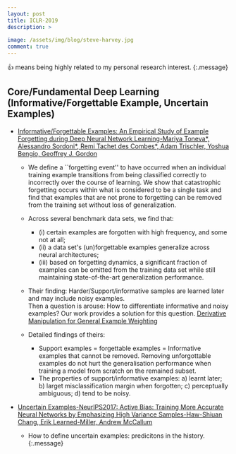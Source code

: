```yaml
---
layout: post
title: ICLR-2019
description: >
  
image: /assets/img/blog/steve-harvey.jpg
comment: true
---
```


:+1: means being highly related to my personal research interest. 
{:.message}


## Core/Fundamental Deep Learning (Informative/Forgettable Example, Uncertain Examples) 
* [Informative/Forgettable Examples: An Empirical Study of Example Forgetting during Deep Neural Network Learning-Mariya Toneva*, Alessandro Sordoni*, Remi Tachet des Combes*, Adam Trischler, Yoshua Bengio, Geoffrey J. Gordon](https://openreview.net/forum?id=BJlxm30cKm)
    * We define a ``forgetting event'' to have occurred when an individual training example transitions from being classified correctly to incorrectly over the course of learning.
    We show that catastrophic forgetting occurs within what is considered to be a single task and find that examples that are not prone to forgetting can be removed from the training set without loss of generalization.
    * Across several benchmark data sets, we find that: 
        * (i) certain examples are forgotten with high frequency, and some not at all; 
        * (ii) a data set's (un)forgettable examples generalize across neural architectures; 
        * (iii) based on forgetting dynamics, a significant fraction of examples can be omitted from the training data set while still maintaining state-of-the-art generalization performance.
    * Their finding: Harder/Support/informative samples are learned later and may include noisy examples.   
    Then a question is arouse: How to differentiate informative and noisy examples? 
    Our work provides a solution for this question. [Derivative Manipulation for General Example Weighting](https://arxiv.org/pdf/1905.11233.pdf)

    * Detailed findings of theirs:
        * Support examples = forgettable examples = Informative examples that cannot be removed. Removing unforgottable examples do not hurt the generalisation performance when training a model from scratch on the remained subset.
        * The properties of support/informative examples: a) learnt later; b) larget misclassification margin when forgotten; c) perceptually ambiguous; d) tend to be noisy.

* [Uncertain Examples-NeurIPS2017: Active Bias: Training More Accurate Neural Networks by Emphasizing High Variance Samples-Haw-Shiuan Chang, Erik Learned-Miller, Andrew McCallum](https://papers.nips.cc/paper/6701-active-bias-training-more-accurate-neural-networks-by-emphasizing-high-variance-samples.pdf)
    * How to define uncertain examples: predicitons in the history. 
{:.message}



